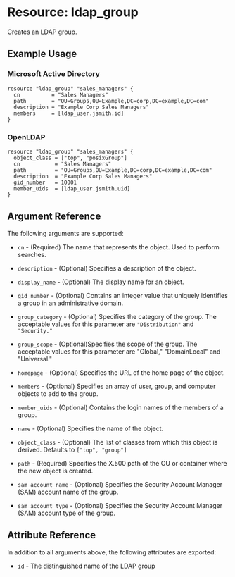 # Resource: ldap_group

Creates an LDAP group. 

## Example Usage

### Microsoft Active Directory
```hcl
resource "ldap_group" "sales_managers" {
  cn          = "Sales Managers"
  path        = "OU=Groups,OU=Example,DC=corp,DC=example,DC=com"
  description = "Example Corp Sales Managers"
  members     = [ldap_user.jsmith.id]
}
```

### OpenLDAP
```hcl
resource "ldap_group" "sales_managers" {
  object_class = ["top", "posixGroup"]
  cn           = "Sales Managers"
  path         = "OU=Groups,OU=Example,DC=corp,DC=example,DC=com"
  description  = "Example Corp Sales Managers"
  gid_number   = 10001
  member_uids  = [ldap_user.jsmith.uid]
}
```

## Argument Reference

The following arguments are supported:

* `cn` - (Required) The name that represents the object. Used to perform searches.

* `description` - (Optional) Specifies a description of the object.

* `display_name` - (Optional) The display name for an object.

* `gid_number` - (Optional) Contains an integer value that uniquely identifies a group in an administrative domain.

* `group_category` - (Optional) Specifies the category of the group. The acceptable values for this parameter are ``"Distribution"`` and ``"Security."``

* `group_scope` - (Optional)Specifies the scope of the group. The acceptable values for this parameter are "Global," "DomainLocal" and "Universal."

* `homepage` - (Optional) Specifies the URL of the home page of the object.

* `members` - (Optional) Specifies an array of user, group, and computer objects to add to the group.

* `member_uids` - (Optional) Contains the login names of the members of a group.

* `name` - (Optional) Specifies the name of the object.

* `object_class` - (Optional) The list of classes from which this object is derived. Defaults to ``["top", "group"]``

* `path` - (Required) Specifies the X.500 path of the OU or container where the new object is created.

* `sam_account_name` - (Optional) Specifies the Security Account Manager (SAM) account name of the group.

* `sam_account_type` - (Optional) Specifies the Security Account Manager (SAM) account type of the group.

## Attribute Reference

In addition to all arguments above, the following attributes are exported:

* `id` - The distinguished name of the LDAP group
